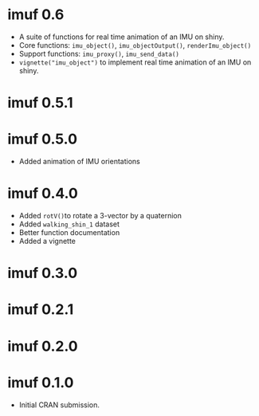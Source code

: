 # imuf 0.6
* A suite of functions for real time animation of an IMU on shiny.
* Core functions: `imu_object()`, `imu_objectOutput()`, `renderImu_object()`
* Support functions: `imu_proxy()`, `imu_send_data()`
* `vignette("imu_object")` to implement real time animation of an IMU on shiny.

# imuf 0.5.1

# imuf 0.5.0
* Added animation of IMU orientations

# imuf 0.4.0
* Added `rotV()`to rotate a 3-vector by a quaternion
* Added `walking_shin_1` dataset
* Better function documentation
* Added a vignette

# imuf 0.3.0

# imuf 0.2.1

# imuf 0.2.0

# imuf 0.1.0

* Initial CRAN submission.
